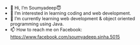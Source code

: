 - 👋 Hi, I’m Soumyadeep😇
- 👀 I’m interested in learning coding and web development. 
- 🌱 I’m currently learning web development & object oriented programming using Java. 
- 📫 How to reach me on Facebook: https://www.facebook.com/soumyadeep.sinha.5015

<!---
sinhasoumyadeep1234/sinhasoumyadeep1234 is a ✨ special ✨ repository because its `README.md` (this file) appears on your GitHub profile.
You can click the Preview link to take a look at your changes.
--->
